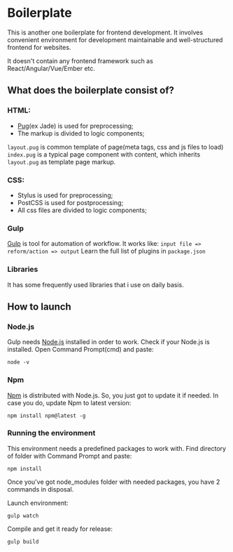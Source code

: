 # Boilerplate

This is another one boilerplate for frontend development.
It involves convenient environment for development maintainable and well-structured frontend for websites.

It doesn't contain any frontend framework such as React/Angular/Vue/Ember etc.


## What does the boilerplate consist of?

### HTML:

* [Pug](https://pugjs.org/api/getting-started.html)(ex Jade) is used for preprocessing;
* The markup is divided to logic components;

```layout.pug``` is common template of page(meta tags, css and js files to load)
```index.pug``` is a typical page component with content, which inherits ```layout.pug``` as template page markup.

### CSS:

* Stylus is used for preprocessing;
* PostCSS is used for postprocessing;
* All css files are divided to logic components;

### Gulp

[Gulp](https://gulpjs.com) is tool for automation of workflow. It works like: ```input file => reform/action => output```
Learn the full list of plugins in ```package.json```

### Libraries

It has some frequently used libraries that i use on daily basis.

## How to launch 


### Node.js

Gulp needs [Node.js](https://nodejs.org/en) installed in order to work.
Check if your Node.js is installed. Open Command Prompt(cmd) and paste:
```
node -v
```

### Npm

[Npm](https://www.npmjs.com) is distributed with Node.js. So, you just got to update it if needed.
In case you do, update Npm to latest version:
```
npm install npm@latest -g
```

### Running the environment

This environment needs a predefined packages to work with. Find directory of folder with Command Prompt and paste:
```
npm install
```

Once you've got node_modules folder with needed packages, you have 2 commands in disposal.

Launch environment:
```
gulp watch
```

Compile and get it ready for release:
```
gulp build
```